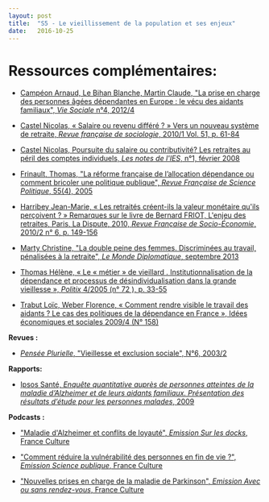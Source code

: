 ```yaml
---
layout: post
title:  "S5 - Le vieillissement de la population et ses enjeux"
date:   2016-10-25
---
```

# Ressources complémentaires:

- [Campéon Arnaud, Le Bihan Blanche, Martin Claude, "La prise en charge des personnes âgées dépendantes en Europe : le vécu des aidants familiaux", *Vie Sociale* n°4, 2012/4](http://www.cairn.info/resume.php?ID_ARTICLE=VSOC_124_0111)

- [Castel Nicolas, « Salaire ou revenu différé ? » Vers un nouveau système de retraite, *Revue française de sociologie*, 2010/1 Vol. 51, p. 61-84](http://www.cairn.info/revue-francaise-de-sociologie-2010-1-page-61.htm)

- [Castel Nicolas, Poursuite du salaire ou contributivité? Les retraites au péril des comptes individuels, *Les notes de l'IES*, n°1, février 2008](http://www.ies-salariat.org/les-notes-de-lies-n1-fevrier-2009-poursuite-du-salaire-ou-contributivite-les-retraites-au-peril-des-comptes-individuels-nicolas-castel)

- [Frinault, Thomas, "La réforme française de l’allocation dépendance ou comment bricoler une politique publique", *Revue Française de Science Politique*, 55(4), 2005](http://www.cairn.info/revue-francaise-de-science-politique-2005-4-page-607.htm)

- [Harribey Jean-Marie, « Les retraités créent-ils la valeur monétaire qu'ils perçoivent ? » Remarques sur le livre de Bernard FRIOT, L'enjeu des retraites, Paris, La Dispute, 2010, *Revue Française de Socio-Économie*, 2010/2 n° 6, p. 149-156](http://www.cairn.info/revue-francaise-de-socio-economie-2010-2-page-149.htm)

- [Marty Christine, "La double peine des femmes. Discriminées au travail, pénalisées à la retraite", *Le Monde Diplomatique*, septembre 2013](http://www.monde-diplomatique.fr/2013/09/MARTY/49631)

- [Thomas Hélène, « Le « métier » de vieillard . Institutionnalisation de la dépendance et processus de désindividualisation dans la grande vieillesse », *Politix* 4/2005 (n° 72 ), p. 33-55](http://www.cairn.info/revue-politix-2005-4-page-33.htm)

- [Trabut Loïc, Weber Florence, « Comment rendre visible le travail des aidants ? Le cas des politiques de la dépendance en France », Idées économiques et sociales 2009/4 (N° 158)](http://www.cairn.info/revue-idees-economiques-et-sociales-2009-4-page-13.htm)


**Revues :**

- [*Pensée Plurielle*, "Vieillesse et exclusion sociale", N°6, 2003/2](http://www.cairn.info/revue-pensee-plurielle-2003-2.htm)


**Rapports:**

- [Ipsos Santé, *Enquête quantitative auprès de personnes atteintes de la maladie d’Alzheimer et de leurs aidants familiaux. Présentation des résultats d’étude pour les personnes malades*, 2009](https://encrypted.google.com/url?sa=t&rct=j&q=&esrc=s&source=web&cd=2&cad=rja&uact=8&ved=0ahUKEwiF95L3s-nPAhXQhRoKHWXlBEQQFggjMAE&url=http%3A%2F%2Finpes.santepubliquefrance.fr%2Fdeoma%2Fpdf%2Ffr%2Frapport-patient.pdf&usg=AFQjCNEx8mRGTAtl6iohjNOg_Zo3oJ_SRA)

**Podcasts :**

- ["Maladie d'Alzheimer et conflits de loyauté", *Emission Sur les docks*, France Culture](https://www.franceculture.fr/emissions/sur-les-docks/maladie-dalzheimer-et-conflits-de-loyaute)

- ["Comment réduire la vulnérabilité des personnes en fin de vie ?", *Emission Science publique*, France Culture](https://www.franceculture.fr/emissions/science-publique/comment-reduire-la-vulnerabilite-des-personnes-en-fin-de-vie)

- ["Nouvelles prises en charge de la maladie de Parkinson", *Emission Avec ou sans rendez-vous*, France Culture](https://www.franceculture.fr/emissions/avec-ou-sans-rendez-vous-11-12/nouvelles-prises-en-charge-de-la-maladie-de-parkinson)



